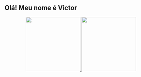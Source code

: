 ## Olá! Meu nome é Victor

<div align="center">
  <a href="https://github.com/VictorDeon">
  <img height="180em" src="https://github-readme-stats.vercel.app/api?username=VictorDeon&show_icons=true&theme=dracula&include_all_commits=true&count_private=true"/>
  <img height="180em" src="https://github-readme-stats.vercel.app/api/top-langs/?username=VictorDeon&layout=compact&langs_count=7&theme=dracula&hide=jupyter%20notebook"/>
</div>
